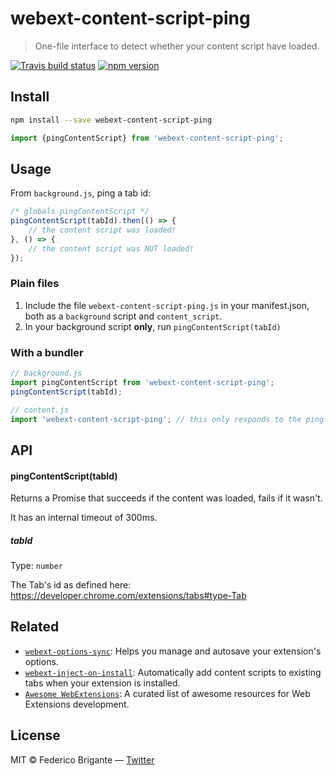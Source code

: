 # webext-content-script-ping

> One-file interface to detect whether your content script have loaded.

[![Travis build status](https://api.travis-ci.org/bfred-it/webext-content-script-ping.svg?branch=master)](https://travis-ci.org/bfred-it/webext-content-script-ping)
[![npm version](https://img.shields.io/npm/v/webext-content-script-ping.svg)](https://www.npmjs.com/package/webext-content-script-ping)

## Install

```sh
npm install --save webext-content-script-ping
```

```js
import {pingContentScript} from 'webext-content-script-ping';
```

## Usage

From `background.js`, ping a tab id:

```js
/* globals pingContentScript */
pingContentScript(tabId).then(() => {
	// the content script was loaded!
}, () => {
	// the content script was NOT loaded!
});
```

### Plain files

1. Include the file `webext-content-script-ping.js` in your manifest.json, both as a `background` script and `content_script`.
2. In your background script **only**, run `pingContentScript(tabId)`

### With a bundler

```js
// background.js
import pingContentScript from 'webext-content-script-ping';
pingContentScript(tabId);
```

```js
// content.js
import 'webext-content-script-ping'; // this only responds to the ping
```

## API

#### pingContentScript(tabId)

Returns a Promise that succeeds if the content was loaded, fails if it wasn't.

It has an internal timeout of 300ms.

##### tabId

Type: `number`  

The Tab's id as defined here: https://developer.chrome.com/extensions/tabs#type-Tab

## Related

* [`webext-options-sync`](https://github.com/bfred-it/webext-options-sync): Helps you manage and autosave your extension's options.
* [`webext-inject-on-install`](https://github.com/bfred-it/webext-inject-on-install): Automatically add content scripts to existing tabs when your extension is installed.
* [`Awesome WebExtensions`](https://github.com/bfred-it/Awesome-WebExtensions): A curated list of awesome resources for Web Extensions development.

## License

MIT © Federico Brigante — [Twitter](http://twitter.com/bfred_it)
